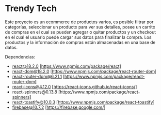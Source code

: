 # Trendy Tech

Este proyecto es un ecommerce de productos varios, es posible filtrar por categorías, seleccionar un producto para ver sus detalles, posee un carrito de compras en el cual se pueden agregar o quitar productos y un checkout en el cual el usuario puede cargar sus datos para finalizar la compra. Los productos y la información de compras están almacenadas en una base de datos.

Dependencias:
- react@18.2.0 [https://www.npmjs.com/package/react]
- react-dom@18.2.0 [https://www.npmjs.com/package/react-router-dom]
- react-router-dom@6.21.1 [https://www.npmjs.com/package/react-router-dom]
- react-icons@4.12.0 [https://react-icons.github.io/react-icons/]
- react-spinners@0.13.8 [https://www.npmjs.com/package/react-spinners]
- react-toastify@10.0.3 [https://www.npmjs.com/package/react-toastify]
- firebase@10.7.2 [https://firebase.google.com/]

